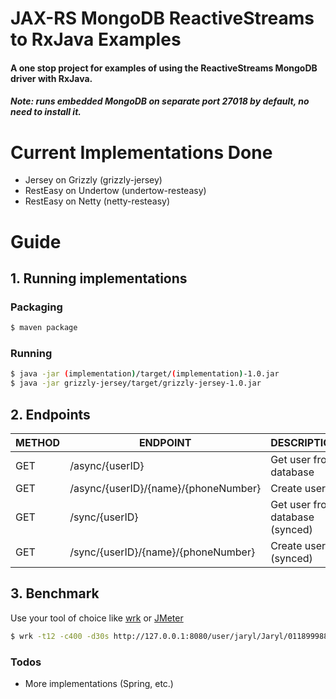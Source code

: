 # JAX-RS MongoDB ReactiveStreams to RxJava Examples

#### A one stop project for examples of using the ReactiveStreams MongoDB driver with RxJava.
##### Note: runs embedded MongoDB on separate port 27018 by default, no need to install it.

# Current Implementations Done
  - Jersey on Grizzly (grizzly-jersey)
  - RestEasy on Undertow (undertow-resteasy)
  - RestEasy on Netty (netty-resteasy)

# Guide
## 1. Running implementations
### Packaging
```sh
$ maven package
```
### Running
```sh
$ java -jar (implementation)/target/(implementation)-1.0.jar
$ java -jar grizzly-jersey/target/grizzly-jersey-1.0.jar
```

## 2. Endpoints
| METHOD | ENDPOINT | DESCRIPTION |
| ------ | ------ | ------ |
| GET | /async/{userID} | Get user from database
| GET | /async/{userID}/{name}/{phoneNumber} | Create user
| GET | /sync/{userID} | Get user from database (synced)
| GET | /sync/{userID}/{name}/{phoneNumber} | Create user (synced)

## 3. Benchmark
Use your tool of choice like [wrk](https://github.com/wg/wrk) or [JMeter](https://jmeter.apache.org/)
```sh
$ wrk -t12 -c400 -d30s http://127.0.0.1:8080/user/jaryl/Jaryl/01189998819991197253
```

### Todos
 - More implementations (Spring, etc.)